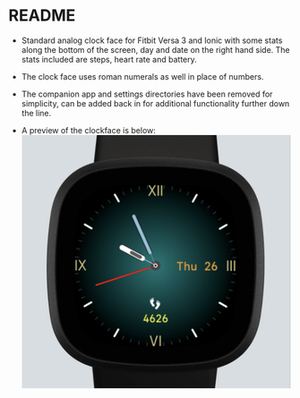 # README

- Standard analog clock face for Fitbit Versa 3 and Ionic with some stats along the bottom of the screen, day and date on the right hand side. The stats included are steps, heart rate and battery.

- The clock face uses roman numerals as well in place of numbers. 

- The companion app and settings directories have been removed for simplicity, can be added back in for additional functionality further down the line.

- A preview of the clockface is below:
![Amplified-Analog Fitbit clockface](https://github.com/gaffneylg/Amplified-Analog/blob/master/AmplifiedAnalog%20face.png?raw=true)
